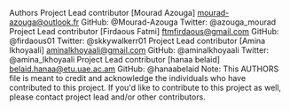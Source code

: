 Authors
Project Lead contributor
[Mourad Azouga] mourad-azouga@outlook.fr
GitHub: @Mourad-Azouga
Twitter: @azouga_mourad
Project Lead contributor
[Firdaous Fatmi] ftmfirdaous@gmail.com
GitHub: @firdaous01
Twitter: @skkywalkerr01
Project Lead contributor
[Amina lkhoyaali] aminalkhoyaali@gmail.com
GitHub: @aminalkhoyaali
Twitter: @amina_lkhoyaali
Project Lead contributor
[hanaa belaid] belaid.hanaa@etu.uae.ac.am
GitHub: @hanaabelaid
Note: This AUTHORS file is meant to credit and acknowledge the individuals who have contributed to this project. If you'd like to contribute to this project as well, please contact project lead and/or other contributors.
